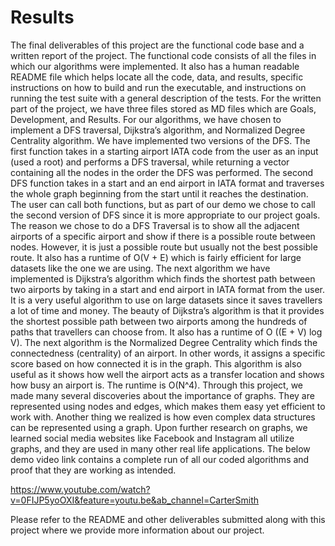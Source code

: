 # Results 

The final deliverables of this project are the functional code base and a written report of the project. The functional code consists of all the files in which our algorithms were implemented. It also has a human readable README file which helps locate all the code, data, and results, specific instructions on how to build and run the executable, and instructions on running the test suite with a general description of the tests. For the written part of the project, we have three files stored as MD files which are Goals, Development, and Results. For our algorithms, we have chosen to implement a DFS traversal, Dijkstra’s algorithm, and Normalized Degree Centrality algorithm. We have implemented two versions of the DFS. The first function takes in a starting airport IATA code from the user as an input (used a root) and performs a DFS traversal, while returning a vector containing all the nodes in the order the DFS was performed. The second DFS function takes in a start and an end airport in IATA format and traverses the whole graph beginning from the start until it reaches the destination. The user can call both functions, but as part of our demo we chose to call the second version of DFS since it is more appropriate to our project goals. The reason we chose to do a DFS Traversal is to show all the adjacent airports of a specific airport and show if there is a possible route between nodes. However, it is just a possible route but usually not the best possible route. It also has a runtime of O(V + E) which is fairly efficient for large datasets like the one we are using. The next algorithm we have implemented is Dijkstra’s algorithm which finds the shortest path between two airports by taking in a start and end airport in IATA format from the user. It is a very useful algorithm to use on large datasets since it saves travellers a lot of time and money. The beauty of Dijkstra’s algorithm is that it provides the shortest possible path between two airports among the hundreds of paths that travellers can choose from. It also has a runtime of  O ((E + V) log V). The next algorithm is the Normalized Degree Centrality which finds the connectedness (centrality) of an airport. In other words, it assigns a specific score based on how connected it is in the graph. This algorithm is also useful as it shows how well the airport acts as a transfer location and shows how busy an airport is. The runtime is O(N^4). Through this project, we made many several discoveries about the importance of graphs. They are represented using nodes and edges, which makes them easy yet efficient to work with. Another thing we realized is how even complex data structures can be represented using a graph. Upon further research on graphs, we learned social media websites like Facebook and Instagram all utilize graphs, and they are used in many other real life applications. The below demo video link contains a complete run of all our coded algorithms and proof that they are working as intended.

https://www.youtube.com/watch?v=0FIJP5yoOXI&feature=youtu.be&ab_channel=CarterSmith 

Please refer to the README and other deliverables submitted along with this project where we provide more information about our project. 
